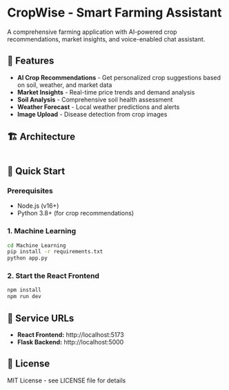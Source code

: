 ﻿# CropWise - Smart Farming Assistant

A comprehensive farming application with AI-powered crop recommendations, market insights, and voice-enabled chat assistant.

## 🚀 Features

- **AI Crop Recommendations** - Get personalized crop suggestions based on soil, weather, and market data
- **Market Insights** - Real-time price trends and demand analysis
- **Soil Analysis** - Comprehensive soil health assessment
- **Weather Forecast** - Local weather predictions and alerts
- **Image Upload** - Disease detection from crop images

## 🏗️ Architecture

```

```

## 🚀 Quick Start

### Prerequisites
- Node.js (v16+)
- Python 3.8+ (for crop recommendations)


### 1. Machine Learning
```bash
cd Machine Learning
pip install -r requirements.txt
python app.py
```

### 2. Start the React Frontend
```bash
npm install
npm run dev
```


## 📡 Service URLs

- **React Frontend:** http://localhost:5173
- **Flask Backend:** http://localhost:5000 




## 📝 License

MIT License - see LICENSE file for details
